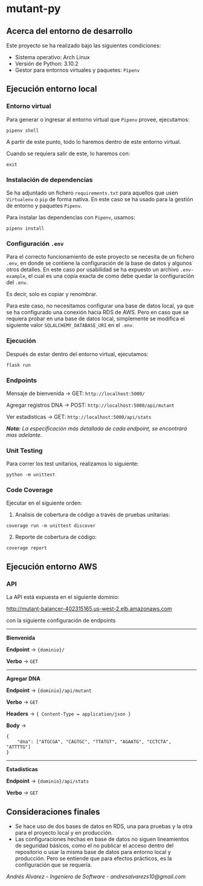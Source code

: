 # mutant-py

## Acerca del entorno de desarrollo

Este proyecto se ha realizado bajo las siguientes condiciones:

* Sistema operativo: Arch Linux
* Versión de Python: 3.10.2
* Gestor para entornos virtuales y paquetes: `Pipenv`

## Ejecución entorno local

### Entorno virtual

Para generar o ingresar al entorno virtual que `Pipenv` provee, ejecutamos:

`pipenv shell`

A partir de este punto, todo lo haremos dentro de este entorno
virtual.

Cuando se requiera salir de este, lo haremos con:

`exit`

### Instalación de dependencias

Se ha adjuntado un fichero `requirements.txt` para aquellos que usen
`Virtualenv` o `pip` de forma nativa. En este caso se ha usado para
la gestión de entorno y paquetes `Pipenv`.

Para instalar las dependencias con `Pipenv`, usamos:

`pipenv install`

### Configuración `.env`

Para el correcto funcionamiento de este proyecto se necesita de
un fichero `.env`, en donde se contiene la configuración de la
base de datos y algunos otros detalles. En este caso por usabilidad
se ha expuesto un archivo `.env-example`, el cual es una copia
exacta de como debe quedar la configuración del `.env`.

Es decir, solo es copiar y renombrar.

Para este caso, no necesitamos configurar una base de datos local,
ya que se ha configurado una conexión hacia RDS de AWS. Pero en caso
que se requiera probar en una base de datos local, simplemente
se modifica el siguiente valor `SQLALCHEMY_DATABASE_URI` en el `.env`.

### Ejecución

Después de estar dentro del entorno virtual, ejecutamos:

`flask run`

### Endpoints

Mensaje de bienvenida -> GET: `http://localhost:5000/`

Agregar registros DNA -> POST: `http://localhost:5000/api/mutant`

Ver estadisticas -> GET: `http://localhost:5000/api/stats`

***Nota:*** _La especificación más detallada de cada endpoint,
se encontrará mas adelante._

### Unit Testing

Para correr los test unitarios, realizamos lo siguiente:

`python -m unittest`

### Code Coverage

Ejecutar en el siguiente orden:

1. Analisis de cobertura de código a través de pruebas unitarias:

`coverage run -m unittest discover`

2. Reporte de cobertura de código:

`coverage report`

## Ejecución entorno AWS

### API

La API está expuesta en el siguiente dominio:

http://mutant-balancer-402315165.us-west-2.elb.amazonaws.com

con la siguiente configuración de endpoints
___
**Bienvenida**

**Endpoint** -> `{dominio}/`

**Verbo** -> `GET`
____

**Agregar DNA**

**Endpoint** -> `{dominio}/api/mutant`

**Verbo** -> `GET`

**Headers** -> `{ Content-Type = application/json }`

**Body** ->
```
{
	"dna": ["ATGCGA", "CAGTGC", "TTATGT", "AGAATG", "CCTCTA", "ATTTTG"]
}
```
___
**Estadísticas**

**Endpoint** -> `{dominio}/api/stats`

**Verbo** -> `GET`

## Consideraciones finales
* Se hace uso de dos bases de datos en RDS, una para pruebas y
la otra para el proyecto local y en producción.
* Las configuraciones hechas en base de datos no siguen lineamientos
de seguridad básicos, como el no publicar el acceso dentro del repositorio
o usar la misma base de datos para entorno local y producción.
Pero se entiende que para efectos prácticos, es la configuración
que se requería.



_Andrés Alvarez - Ingeniero de Software - andresalvarezs10@gmail.com_
